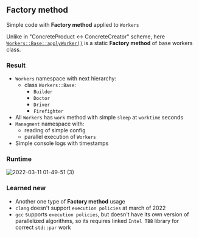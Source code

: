 ## Factory method

Simple code with **Factory method** applied to `Workers`

Unlike in "ConcreteProduct <-> ConcreteCreator" scheme, 
here [`Workers::Base::applyWorker()`](./src/workers/base.cpp) is a static **Factory method** 
of base workers class.


### Result

+ `Workers` namespace with next hierarchy:
  * class `Workers::Base`:
    + `Builder`
    + `Doctor`
    + `Driver`
    + `Firefighter`
+ All `Workers` has `work` method with simple `sleep` at `worktime` seconds
+ `Managment` namespace with:
  * reading of simple config
  * parallel execution of `Workers`
+ Simple console logs with timestamps



### Runtime

![2022-03-11 01-49-51 (3)](https://user-images.githubusercontent.com/44144647/157776543-86ebe575-c44a-43c9-a264-7c21adf146fb.gif)



### Learned new
* Another one type of **Factory method** usage
* `clang` doesn't support `execution policies` at march of 2022
* `gcc` supports `execution policies`, but doesn't have its own version of parallelized algorithms, 
  so its requires linked `Intel TBB` library for correct `std::par` work
